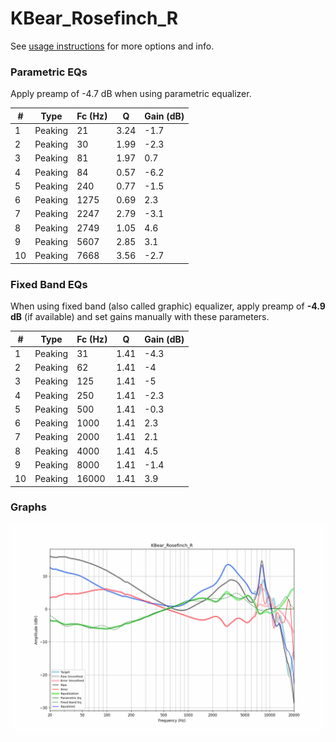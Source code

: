 # KBear_Rosefinch_R
See [usage instructions](https://github.com/jaakkopasanen/AutoEq#usage) for more options and info.

### Parametric EQs
Apply preamp of -4.7 dB when using parametric equalizer.

|   # | Type    |   Fc (Hz) |    Q |   Gain (dB) |
|-----|---------|-----------|------|-------------|
|   1 | Peaking |        21 | 3.24 |        -1.7 |
|   2 | Peaking |        30 | 1.99 |        -2.3 |
|   3 | Peaking |        81 | 1.97 |         0.7 |
|   4 | Peaking |        84 | 0.57 |        -6.2 |
|   5 | Peaking |       240 | 0.77 |        -1.5 |
|   6 | Peaking |      1275 | 0.69 |         2.3 |
|   7 | Peaking |      2247 | 2.79 |        -3.1 |
|   8 | Peaking |      2749 | 1.05 |         4.6 |
|   9 | Peaking |      5607 | 2.85 |         3.1 |
|  10 | Peaking |      7668 | 3.56 |        -2.7 |

### Fixed Band EQs
When using fixed band (also called graphic) equalizer, apply preamp of **-4.9 dB** (if available) and set gains manually with these parameters.

|   # | Type    |   Fc (Hz) |    Q |   Gain (dB) |
|-----|---------|-----------|------|-------------|
|   1 | Peaking |        31 | 1.41 |        -4.3 |
|   2 | Peaking |        62 | 1.41 |        -4   |
|   3 | Peaking |       125 | 1.41 |        -5   |
|   4 | Peaking |       250 | 1.41 |        -2.3 |
|   5 | Peaking |       500 | 1.41 |        -0.3 |
|   6 | Peaking |      1000 | 1.41 |         2.3 |
|   7 | Peaking |      2000 | 1.41 |         2.1 |
|   8 | Peaking |      4000 | 1.41 |         4.5 |
|   9 | Peaking |      8000 | 1.41 |        -1.4 |
|  10 | Peaking |     16000 | 1.41 |         3.9 |

### Graphs
![](./KBear_Rosefinch_R.png)
